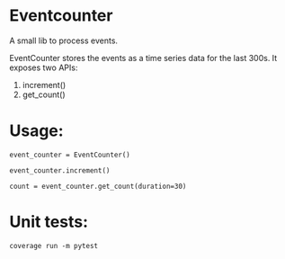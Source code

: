 # Eventcounter
A small lib to process events.

EventCounter stores the events as a time series data for the last 300s.
It exposes two APIs:
1) increment()
2) get_count()


# Usage:


`event_counter = EventCounter()`

`event_counter.increment()`

`count = event_counter.get_count(duration=30)`

# Unit tests:
`coverage run -m pytest`
